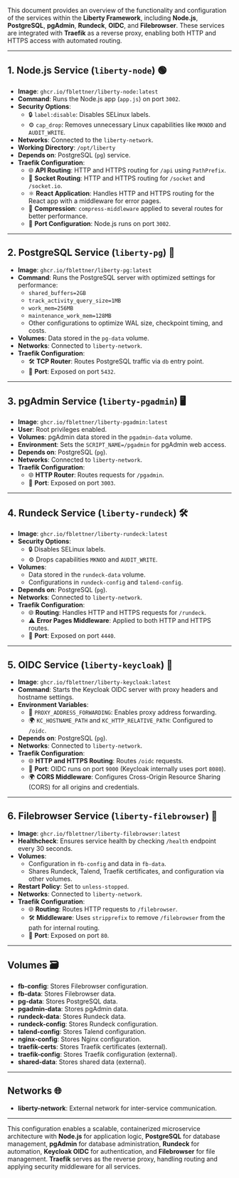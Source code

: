 This document provides an overview of the functionality and configuration of the services within the **Liberty Framework**, including **Node.js**, **PostgreSQL**, **pgAdmin**, **Rundeck**, **OIDC**, and **Filebrowser**. These services are integrated with **Traefik** as a reverse proxy, enabling both HTTP and HTTPS access with automated routing. 

---

## 1. **Node.js Service (`liberty-node`)** 🟢

- **Image**: `ghcr.io/fblettner/liberty-node:latest`
- **Command**: Runs the Node.js app (`app.js`) on port `3002`.
- **Security Options**: 
  - 🔒 `label:disable`: Disables SELinux labels.
  - ⚙️ `cap_drop`: Removes unnecessary Linux capabilities like `MKNOD` and `AUDIT_WRITE`.
- **Networks**: Connected to the `liberty-network`.
- **Working Directory**: `/opt/liberty`
- **Depends on**: PostgreSQL (`pg`) service.
- **Traefik Configuration**:
  - 🌐 **API Routing**: HTTP and HTTPS routing for `/api` using `PathPrefix`.
  - 📡 **Socket Routing**: HTTP and HTTPS routing for `/socket` and `/socket.io`.
  - ⚛️ **React Application**: Handles HTTP and HTTPS routing for the React app with a middleware for error pages.
  - 🚀 **Compression**: `compress-middleware` applied to several routes for better performance.
  - 🔌 **Port Configuration**: Node.js runs on port `3002`.

---

## 2. **PostgreSQL Service (`liberty-pg`)** 🐘

- **Image**: `ghcr.io/fblettner/liberty-pg:latest`
- **Command**: Runs the PostgreSQL server with optimized settings for performance:
  - `shared_buffers=2GB`
  - `track_activity_query_size=1MB`
  - `work_mem=256MB`
  - `maintenance_work_mem=128MB`
  - Other configurations to optimize WAL size, checkpoint timing, and costs.
- **Volumes**: Data stored in the `pg-data` volume.
- **Networks**: Connected to `liberty-network`.
- **Traefik Configuration**:
  - 🛠️ **TCP Router**: Routes PostgreSQL traffic via `db` entry point.
  - 🔌 **Port**: Exposed on port `5432`.

---

## 3. **pgAdmin Service (`liberty-pgadmin`)** 🖥️

- **Image**: `ghcr.io/fblettner/liberty-pgadmin:latest`
- **User**: Root privileges enabled.
- **Volumes**: pgAdmin data stored in the `pgadmin-data` volume.
- **Environment**: Sets the `SCRIPT_NAME=/pgadmin` for pgAdmin web access.
- **Depends on**: PostgreSQL (`pg`).
- **Networks**: Connected to `liberty-network`.
- **Traefik Configuration**:
  - 🌐 **HTTP Router**: Routes requests for `/pgadmin`.
  - 🔌 **Port**: Exposed on port `3003`.

---

## 4. **Rundeck Service (`liberty-rundeck`)** 🛠️

- **Image**: `ghcr.io/fblettner/liberty-rundeck:latest`
- **Security Options**:
  - 🔒 Disables SELinux labels.
  - ⚙️ Drops capabilities `MKNOD` and `AUDIT_WRITE`.
- **Volumes**: 
  - Data stored in the `rundeck-data` volume.
  - Configurations in `rundeck-config` and `talend-config`.
- **Depends on**: PostgreSQL (`pg`).
- **Networks**: Connected to `liberty-network`.
- **Traefik Configuration**:
  - 🌐 **Routing**: Handles HTTP and HTTPS requests for `/rundeck`.
  - ⚠️ **Error Pages Middleware**: Applied to both HTTP and HTTPS routes.
  - 🔌 **Port**: Exposed on port `4440`.

---

## 5. **OIDC Service (`liberty-keycloak`)** 🔐

- **Image**: `ghcr.io/fblettner/liberty-keycloak:latest`
- **Command**: Starts the Keycloak OIDC server with proxy headers and hostname settings.
- **Environment Variables**:
  - 🔄 `PROXY_ADDRESS_FORWARDING`: Enables proxy address forwarding.
  - 🌍 `KC_HOSTNAME_PATH` and `KC_HTTP_RELATIVE_PATH`: Configured to `/oidc`.
- **Depends on**: PostgreSQL (`pg`).
- **Networks**: Connected to `liberty-network`.
- **Traefik Configuration**:
  - 🌐 **HTTP and HTTPS Routing**: Routes `/oidc` requests.
  - 🔌 **Port**: OIDC runs on port `9000` (Keycloak internally uses port `8080`).
  - 🌍 **CORS Middleware**: Configures Cross-Origin Resource Sharing (CORS) for all origins and credentials.

---

## 6. **Filebrowser Service (`liberty-filebrowser`)** 📂

- **Image**: `ghcr.io/fblettner/liberty-filebrowser:latest`
- **Healthcheck**: Ensures service health by checking `/health` endpoint every 30 seconds.
- **Volumes**: 
  - Configuration in `fb-config` and data in `fb-data`.
  - Shares Rundeck, Talend, Traefik certificates, and configuration via other volumes.
- **Restart Policy**: Set to `unless-stopped`.
- **Networks**: Connected to `liberty-network`.
- **Traefik Configuration**:
  - 🌐 **Routing**: Routes HTTP requests to `/filebrowser`.
  - 🛠️ **Middleware**: Uses `stripprefix` to remove `/filebrowser` from the path for internal routing.
  - 🔌 **Port**: Exposed on port `80`.

---

## Volumes 🗃️

- **fb-config**: Stores Filebrowser configuration.
- **fb-data**: Stores Filebrowser data.
- **pg-data**: Stores PostgreSQL data.
- **pgadmin-data**: Stores pgAdmin data.
- **rundeck-data**: Stores Rundeck data.
- **rundeck-config**: Stores Rundeck configuration.
- **talend-config**: Stores Talend configuration.
- **nginx-config**: Stores Nginx configuration.
- **traefik-certs**: Stores Traefik certificates (external).
- **traefik-config**: Stores Traefik configuration (external).
- **shared-data**: Stores shared data (external).

---

## Networks 🌐

- **liberty-network**: External network for inter-service communication.

---

This configuration enables a scalable, containerized microservice architecture with **Node.js** for application logic, **PostgreSQL** for database management, **pgAdmin** for database administration, **Rundeck** for automation, **Keycloak OIDC** for authentication, and **Filebrowser** for file management. **Traefik** serves as the reverse proxy, handling routing and applying security middleware for all services.